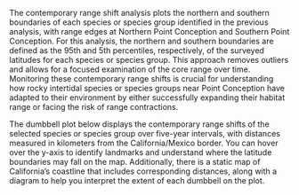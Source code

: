The contemporary range shift analysis plots the northern and southern boundaries of each species or species group identified in the previous analysis, with range edges at Northern Point Conception and Southern Point Conception. For this analysis, the northern and southern boundaries are defined as the 95th and 5th percentiles, respectively, of the surveyed latitudes for each species or species group. This approach removes outliers and allows for a focused examination of the core range over time. Monitoring these contemporary range shifts is crucial for understanding how rocky intertidal species or species groups near Point Conception have adapted to their environment by either successfully expanding their habitat range or facing the risk of range contractions.

The dumbbell plot below displays the contemporary range shifts of the selected species or species group over five-year intervals, with distances measured in kilometers from the California/Mexico border. You can hover over the y-axis to identify landmarks and understand where the latitude boundaries may fall on the map. Additionally, there is a static map of California’s coastline that includes corresponding distances, along with a diagram to help you interpret the extent of each dumbbell on the plot.